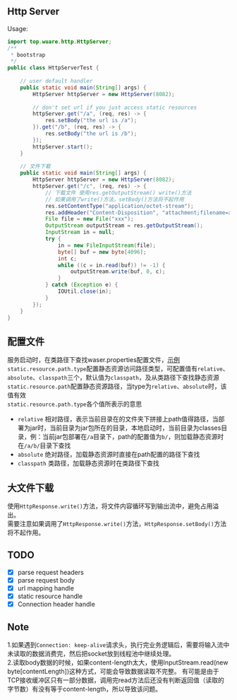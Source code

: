 ## Http Server
Usage: 
```java
import top.wuare.http.HttpServer;
/**
 * bootstrap
 */
public class HttpServerTest {
    
    // user default handler
    public static void main(String[] args) {
        HttpServer httpServer = new HttpServer(8082);
        
        // don't set url if you just access static resources
        httpServer.get("/a", (req, res) -> {
            res.setBody("the url is /a");
        }).get("/b", (req, res) -> {
            res.setBody("the url is /b");
        });
        httpServer.start();
    }
    
    // 文件下载
    public static void main(String[] args) {
        HttpServer httpServer = new HttpServer(8082);
        httpServer.get("/c", (req, res) -> {
            // 下载文件 使用res.getOutputStream() write()方法
            // 如果调用了write()方法，setBody()方法将不起作用
            res.setContentType("application/octet-stream");
            res.addHeader("Content-Disposition", "attachment;filename=xxx");
            File file = new File("xxx");
            OutputStream outputStream = res.getOutputStream();
            InputStream in = null;
            try {
                in = new FileInputStream(file);
                byte[] buf = new byte[4096];
                int c;
                while ((c = in.read(buf)) != -1) {
                    outputStream.write(buf, 0, c);
                }
            } catch (Exception e) {
                IOUtil.close(in);
            }
        });
    }
}
```
## 配置文件
服务启动时，在类路径下查找waser.properties配置文件，[示例](https://github.com/wuare/demo/blob/master/demo-http-server/src/main/resources/waser-sample.properties)  
`static.resource.path.type`配置静态资源访问路径类型，可配置值有`relative`、`absolute`、`classpath`三个，默认值为`classpath`，及从类路径下查找静态资源  
`static.resource.path`配置静态资源路径，当type为`relative`、`absolute`时，该值有效  
`static.resource.path.type`各个值所表示的意思
- `relative` 相对路径，表示当前目录在的文件夹下拼接上path值得路径，当部署为jar时，当前目录为jar包所在的目录，本地启动时，当前目录为classes目录，例：当前jar包部署在`/a`目录下，path的配置值为`b/`，则加载静态资源时在`/a/b/`目录下查找
- `absolute` 绝对路径，加载静态资源时直接在path配置的路径下查找
- `classpath` 类路径，加载静态资源时在类路径下查找
## 大文件下载
使用`HttpResponse.write()`方法，将文件内容循环写到输出流中，避免占用溢出。  
需要注意如果调用了`HttpResponse.write()`方法，`HttpResponse.setBody()`方法将不起作用。
## TODO
- [x] parse request headers
- [x] parse request body
- [x] url mapping handle
- [x] static resource handle
- [x] Connection header handle

## Note
1.如果遇到`Connection: keep-alive`请求头，执行完业务逻辑后，需要将输入流中未读取的数据消费完，然后把socket放到线程池中继续处理。  
2.读取body数据的时候，如果content-length太大，使用InputStream.read(new byte[contentLength])这种方式，可能会导致数据读取不完整。
有可能是由于TCP接收缓冲区只有一部分数据，调用完read方法后还没有判断返回值（读取的字节数）有没有等于content-length，所以导致该问题。

